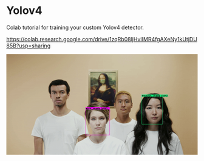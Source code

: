 # Yolov4

Colab tutorial for training your custom Yolov4 detector.

https://colab.research.google.com/drive/1zqRb08ljHvIIMR4fgAXeNy1kUtjDU85B?usp=sharing


![](a.gif)
